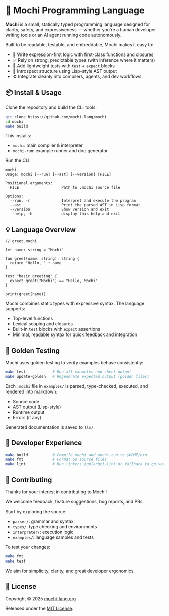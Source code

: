 # 🐣 Mochi Programming Language

**Mochi** is a small, statically typed programming language designed for clarity, safety, and expressiveness — whether
you're a human developer writing tools or an AI agent running code autonomously.

Built to be readable, testable, and embeddable, Mochi makes it easy to:

- 🧠 Write expression-first logic with first-class functions and closures
- ✅ Rely on strong, predictable types (with inference where it matters)
- 🧪 Add lightweight tests with `test` + `expect` blocks
- 🌲 Introspect structure using Lisp-style AST output
- ⚙️ Integrate cleanly into compilers, agents, and dev workflows

## 📦 Install & Usage

Clone the repository and build the CLI tools:

```bash
git clone https://github.com/mochi-lang/mochi
cd mochi
make build
```

This installs:

* `mochi`: main compiler & interpreter
* `mochi-run`: example runner and doc generator

Run the CLI:

```
mochi
Usage: mochi [--run] [--ast] [--version] [FILE]

Positional arguments:
  FILE                   Path to .mochi source file

Options:
  --run, -r              Interpret and execute the program
  --ast                  Print the parsed AST in Lisp format
  --version              Show version and exit
  --help, -h             display this help and exit
```

## 💡 Language Overview

```mochi
// greet.mochi

let name: string = "Mochi"

fun greet(name: string): string {
  return "Hello, " + name
}

test "basic greeting" {
  expect greet("Mochi") == "Hello, Mochi"
}

print(greet(name))
```

Mochi combines static types with expressive syntax.
The language supports:

* Top-level functions
* Lexical scoping and closures
* Built-in `test` blocks with `expect` assertions
* Minimal, readable syntax for quick feedback and integration

## 🧪 Golden Testing

Mochi uses golden testing to verify examples behave consistently:

```bash
make test            # Run all examples and check output
make update-golden   # Regenerate expected output (golden files)
```

Each `.mochi` file in `examples/` is parsed, type-checked, executed, and rendered into markdown:

* Source code
* AST output (Lisp-style)
* Runtime output
* Errors (if any)

Generated documentation is saved to `llm/`.

## 🔧 Developer Experience

```bash
make build           # Compile mochi and mochi-run to $HOME/bin
make fmt             # Format Go source files
make lint            # Run linters (golangci-lint or fallback to go vet)
```

## 👥 Contributing

Thanks for your interest in contributing to Mochi!

We welcome feedback, feature suggestions, bug reports, and PRs.

Start by exploring the source:

* `parser/`: grammar and syntax
* `types/`: type checking and environments
* `interpreter/`: execution logic
* `examples/`: language samples and tests

To test your changes:

```bash
make fmt
make test
```

We aim for simplicity, clarity, and great developer ergonomics.

## 📄 License

Copyright © 2025 [mochi-lang.org](https://github.com/mochi-lang)

Released under the [MIT License](LICENSE).
